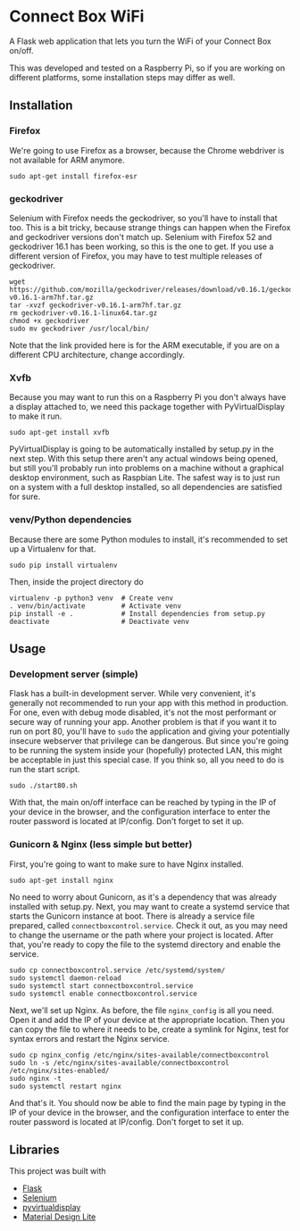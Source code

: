 # Connect Box WiFi
A Flask web application that lets you turn the WiFi of your Connect Box on/off.

This was developed and tested on a Raspberry Pi, so if you are working on
different platforms, some installation steps may differ as well.

## Installation
### Firefox
We're going to use Firefox as a browser, because the Chrome webdriver is
not available for ARM anymore.
```
sudo apt-get install firefox-esr
```

### geckodriver
Selenium with Firefox needs the geckodriver, so you'll have to install that
too. This is a bit tricky, because strange things can happen when the Firefox
and geckodriver versions don't match up. Selenium with Firefox 52 and
geckodriver 16.1 has been working, so this is the one to get. If you use a
different version of Firefox, you may have to test multiple releases of
geckodriver.
```
wget https://github.com/mozilla/geckodriver/releases/download/v0.16.1/geckodriver-v0.16.1-arm7hf.tar.gz
tar -xvzf geckodriver-v0.16.1-arm7hf.tar.gz
rm geckodriver-v0.16.1-linux64.tar.gz
chmod +x geckodriver
sudo mv geckodriver /usr/local/bin/
```
Note that the link provided here is for the ARM executable, if you are on a
different CPU architecture, change accordingly.

### Xvfb
Because you may want to run this on a Raspberry Pi you don't always have a
display attached to, we need this package together with PyVirtualDisplay to
make it run.
```
sudo apt-get install xvfb
```
PyVirtualDisplay is going to be automatically installed by setup.py in the next
step. With this setup there aren't any actual windows being opened, but still
you'll probably run into problems on a machine without a graphical desktop
environment, such as Raspbian Lite. The safest way is to just run on a system
with a full desktop installed, so all dependencies are satisfied for sure.

### venv/Python dependencies
Because there are some Python modules to install, it's recommended to set
up a Virtualenv for that.
```
sudo pip install virtualenv
```
Then, inside the project directory do
```
virtualenv -p python3 venv  # Create venv
. venv/bin/activate         # Activate venv
pip install -e .            # Install dependencies from setup.py
deactivate                  # Deactivate venv
```

## Usage
### Development server (simple)
Flask has a built-in development server. While very convenient, it's generally
not recommended to run your app with this method in production. For one, even
with debug mode disabled, it's not the most performant or secure way of running
your app. Another problem is that if you want it to run on port 80, you'll have
to `sudo` the application and giving your potentially insecure webserver that
privilege can be dangerous.
But since you're going to be running the system inside your (hopefully)
protected LAN, this might be acceptable in just this special case.
If you think so, all you need to do is run the start script.
```
sudo ./start80.sh
```
With that, the main on/off interface can be reached by typing in the IP of your
device in the browser, and the configuration interface to enter the router
password is located at IP/config. Don't forget to set it up.

### Gunicorn & Nginx (less simple but better)
First, you're going to want to make sure to have Nginx installed.
```
sudo apt-get install nginx
```
No need to worry about Gunicorn, as it's a dependency that was already
installed with setup.py. Next, you may want to create a systemd service that
starts the Gunicorn instance at boot. There is already a service file
prepared, called `connectboxcontrol.service`. Check it out, as you may need
to change the username or the path where your project is located. After that,
you're ready to copy the file to the systemd directory and enable the service.
```
sudo cp connectboxcontrol.service /etc/systemd/system/
sudo systemctl daemon-reload
sudo systemctl start connectboxcontrol.service
sudo systemctl enable connectboxcontrol.service
```
Next, we'll set up Nginx. As before, the file `nginx_config` is all you need.
Open it and add the IP of your device at the appropriate location. Then you
can copy the file to where it needs to be, create a symlink for Nginx, test
for syntax errors and restart the Nginx service.
```
sudo cp nginx_config /etc/nginx/sites-available/connectboxcontrol
sudo ln -s /etc/nginx/sites-available/connectboxcontrol /etc/nginx/sites-enabled/
sudo nginx -t
sudo systemctl restart nginx
```
And that's it. You should now be able to find the main page by typing in the
IP of your device in the browser, and the configuration interface to enter the
router password is located at IP/config. Don't forget to set it up.

## Libraries
This project was built with
* [Flask](https://github.com/pallets/flask)
* [Selenium](https://github.com/baijum/selenium-python)
* [pyvirtualdisplay](https://github.com/ponty/pyvirtualdisplay)
* [Material Design Lite](https://github.com/google/material-design-lite)
